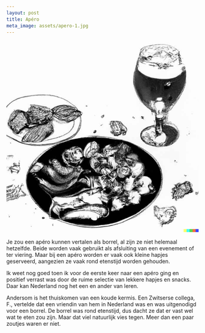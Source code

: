 ```yaml
---
layout: post
title: Apéro
meta_image: assets/apero-1.jpg
---
```


![a plate with snacks and bites and a glass of wine and beer](assets/apero-1.jpg)

Je zou een apéro kunnen vertalen als borrel, al zijn ze niet helemaal hetzelfde. Beide worden vaak gebruikt als afsluiting van een evenement of ter viering. Maar bij een apéro worden er vaak ook kleine hapjes geserveerd, aangezien ze vaak rond etenstijd worden gehouden.

Ik weet nog goed toen ik voor de eerste keer naar een apéro ging en positief verrast was door de ruime selectie van lekkere hapjes en snacks. Daar kan Nederland nog het een en ander van leren.

Andersom is het thuiskomen van een koude kermis. Een Zwitserse collega, F., vertelde dat een vriendin van hem in Nederland was en was uitgenodigd voor een borrel. De borrel was rond etenstijd, dus dacht ze dat er vast wel wat te eten zou zijn. Maar dat viel natuurlijk vies tegen. Meer dan een paar zoutjes waren er niet.
